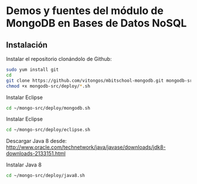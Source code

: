 Demos y fuentes del módulo de MongoDB en Bases de Datos NoSQL
=============================================================

Instalación
-----------

Instalar el repositorio clonándolo de Github:

```bash
sudo yum install git
cd
git clone https://github.com/vitongos/mbitschool-mongodb.git mongodb-src
chmod +x mongodb-src/deploy/*.sh
```

Instalar Eclipse
```bash
cd ~/mongo-src/deploy/mongodb.sh
```

Instalar Eclipse
```bash
cd ~/mongo-src/deploy/eclipse.sh
```

Descargar Java 8 desde:
http://www.oracle.com/technetwork/java/javase/downloads/jdk8-downloads-2133151.html

Instalar Java 8
```bash
cd ~/mongo-src/deploy/java8.sh
```


